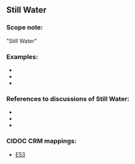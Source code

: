 
## Still Water 

###  Scope note: 
"Still Water" 

### Examples: 

* 
* 
* 

### References to discussions of Still Water:

* 

* 

* 

### CIDOC CRM mappings: 

* [E53](http://www.cidoc-crm.org/Entity/e53-place/version-6.2.2)

